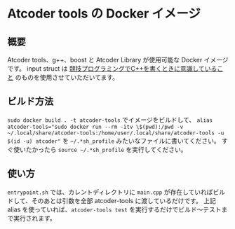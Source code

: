 # Atcoder tools の Docker イメージ

## 概要

Atcoder tools、g++、boost と Atcoder Library が使用可能な Docker イメージです。
input struct は [競技プログラミングでC++を書くときに意識していること](https://blog.knshnb.com/posts/competitive-cplusplus-real/)
のものを使用させていただいてます。

## ビルド方法

`sudo docker build . -t atcoder-tools` でイメージをビルドして、
`alias atcoder-tools="sudo docker run --rm -itv \$(pwd):/pwd -v ~/.local/share/atcoder-tools:/home/user/.local/share/atcoder-tools -u $(id -u) atcoder"`
を `~/.*sh_profile` みたいなファイルに書いてください。
すぐ使いたかったら `source ~/.*sh_profile` を実行してください。

## 使い方

`entrypoint.sh` では、カレントディレクトリに `main.cpp` が存在していればビルドして、そのあとは引数を全部 atcoder-tools に渡しているだけです。
上記 alias を使っていれば、`atcoder-tools test` を実行するだけでビルド〜テストまで実行されます。
